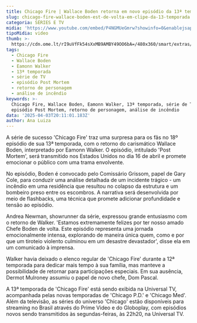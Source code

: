 ```yaml
---
title: Chicago Fire | Wallace Boden retorna em novo episódio da 13ª temporada
slug: chicago-fire-wallace-boden-est-de-volta-em-clipe-da-13-temporada
categoria: SÉRIES E TV
midia: 'https://www.youtube.com/embed/P4NGMUeGmrw?showinfo=0&enablejsapi=1'
tipoMidia: video
thumb: >-
  https://cdn.ome.lt/rI9uVfFk54sXxMB9AMBY49OO6bA=/480x360/smart/extras/conteudos/Design_sem_nome_8_UPJ1OMn.jpg
tags:
  - Chicago Fire
  - Wallace Boden
  - Eamonn Walker
  - 13ª temporada
  - série de TV
  - episódio Post Mortem
  - retorno de personagem
  - análise de incêndio
keywords: >-
  Chicago Fire, Wallace Boden, Eamonn Walker, 13ª temporada, série de TV,
  episódio Post Mortem, retorno de personagem, análise de incêndio
data: '2025-04-03T20:11:01.183Z'
author: Ana Luiza
---
```


A série de sucesso 'Chicago Fire' traz uma surpresa para os fãs no 18º episódio de sua 13ª temporada, com o retorno do carismático Wallace Boden, interpretado por Eamonn Walker. O episódio, intitulado 'Post Mortem', será transmitido nos Estados Unidos no dia 16 de abril e promete emocionar o público com uma trama envolvente.

No episódio, Boden é convocado pelo Comissário Grissom, papel de Gary Cole, para conduzir uma análise detalhada de um incidente trágico - um incêndio em uma residência que resultou no colapso da estrutura e um bombeiro preso entre os escombros. A narrativa será desenvolvida por meio de flashbacks, uma técnica que promete adicionar profundidade e tensão ao episódio.

Andrea Newman, showrunner da série, expressou grande entusiasmo com o retorno de Walker. 'Estamos extremamente felizes por ter nosso amado Chefe Boden de volta. Este episódio representa uma jornada emocionalmente intensa, explorando de maneira única quem, como e por que um tiroteio violento culminou em um desastre devastador', disse ela em um comunicado à imprensa.

Walker havia deixado o elenco regular de 'Chicago Fire' durante a 12ª temporada para dedicar mais tempo à sua família, mas manteve a possibilidade de retornar para participações especiais. Em sua ausência, Dermot Mulroney assumiu o papel de novo chefe, Dom Pascal.

A 13ª temporada de 'Chicago Fire' está sendo exibida na Universal TV, acompanhada pelas novas temporadas de 'Chicago P.D.' e 'Chicago Med'. Além da televisão, as séries do universo 'Chicago' estão disponíveis para streaming no Brasil através do Prime Video e do Globoplay, com episódios novos sendo transmitidos às segundas-feiras, às 22h20, na Universal TV.
